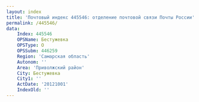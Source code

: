 ```yaml
---
layout: index
title: 'Почтовый индекс 445546: отделение почтовой связи Почты России'
permalink: /445546/
data:
    Index: 445546
    OPSName: Бестужевка
    OPSType: О
    OPSSubm: 446259
    Region: 'Самарская область'
    Autonom: ''
    Area: 'Приволжский район'
    City: Бестужевка
    City1: ''
    ActDate: '20121001'
    IndexOld: ''
---
```

